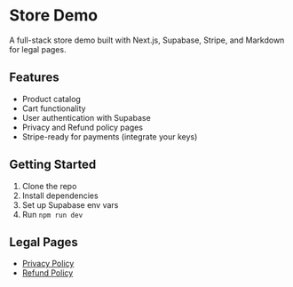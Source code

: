 # Store Demo

A full-stack store demo built with Next.js, Supabase, Stripe, and Markdown for legal pages.

## Features
- Product catalog
- Cart functionality
- User authentication with Supabase
- Privacy and Refund policy pages
- Stripe-ready for payments (integrate your keys)

## Getting Started
1. Clone the repo
2. Install dependencies
3. Set up Supabase env vars
4. Run `npm run dev`

## Legal Pages
- [Privacy Policy](pages/privacy-policy.md)
- [Refund Policy](pages/refund-policy.md)
